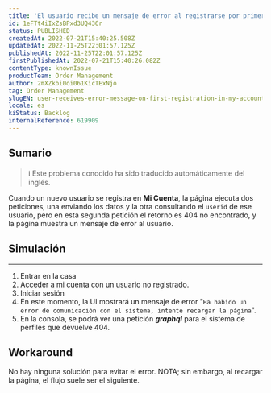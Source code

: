 ```yaml
---
title: 'El usuario recibe un mensaje de error al registrarse por primera vez en Mi cuenta'
id: 1eFTt4iIxZsBPxd3UQ436r
status: PUBLISHED
createdAt: 2022-07-21T15:40:25.508Z
updatedAt: 2022-11-25T22:01:57.125Z
publishedAt: 2022-11-25T22:01:57.125Z
firstPublishedAt: 2022-07-21T15:40:26.082Z
contentType: knownIssue
productTeam: Order Management
author: 2mXZkbi0oi061KicTExNjo
tag: Order Management
slugEN: user-receives-error-message-on-first-registration-in-my-account
locale: es
kiStatus: Backlog
internalReference: 619909
---
```


## Sumario

>ℹ️ Este problema conocido ha sido traducido automáticamente del inglés.


Cuando un nuevo usuario se registra en **Mi Cuenta**, la página ejecuta dos peticiones, una enviando los datos y la otra consultando el `userid` de ese usuario, pero en esta segunda petición el retorno es 404 no encontrado, y la página muestra un mensaje de error al usuario.



## Simulación


** **

1. Entrar en la casa
2. Acceder a mi cuenta con un usuario no registrado.
3. Iniciar sesión
4. En este momento, la UI mostrará un mensaje de error "`Ha habido un error de comunicación con el sistema, intente recargar la página`".
5. En la consola, se podrá ver una petición _**graphql**_ para el sistema de perfiles que devuelve 404.



## Workaround


No hay ninguna solución para evitar el error.
NOTA; sin embargo, al recargar la página, el flujo suele ser el siguiente.

